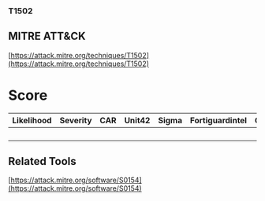 
### T1502
## MITRE ATT&CK
[https://attack.mitre.org/techniques/T1502](https://attack.mitre.org/techniques/T1502)

# Score

| Likelihood | Severity | CAR | Unit42 | Sigma | Fortiguardintel | Groups | Malwares | Tools |
| ---------- | -------- | --- | ------ | ----- | --------------- | ---  | --- | --- |
 |   |   |   |   |   |   |   |   | 1 |



## Related Tools

[https://attack.mitre.org/software/S0154](https://attack.mitre.org/software/S0154)
[]()
